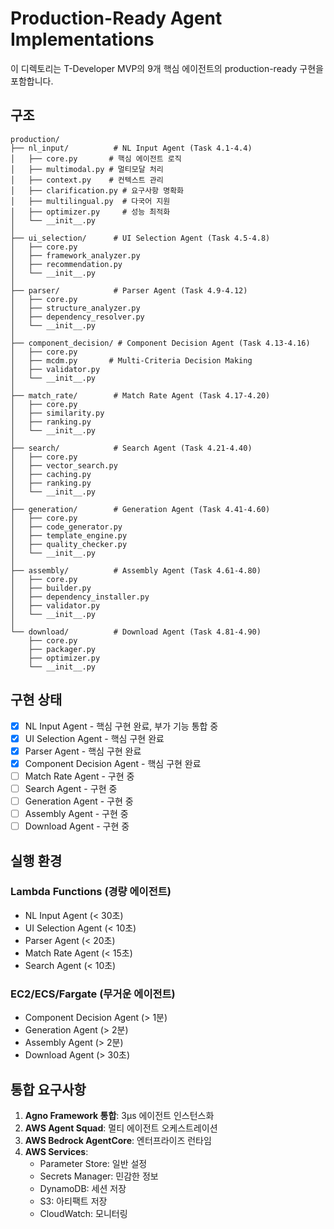 # Production-Ready Agent Implementations

이 디렉토리는 T-Developer MVP의 9개 핵심 에이전트의 production-ready 구현을 포함합니다.

## 구조

```
production/
├── nl_input/          # NL Input Agent (Task 4.1-4.4)
│   ├── core.py       # 핵심 에이전트 로직
│   ├── multimodal.py # 멀티모달 처리
│   ├── context.py    # 컨텍스트 관리
│   ├── clarification.py # 요구사항 명확화
│   ├── multilingual.py  # 다국어 지원
│   ├── optimizer.py     # 성능 최적화
│   └── __init__.py
│
├── ui_selection/      # UI Selection Agent (Task 4.5-4.8)
│   ├── core.py
│   ├── framework_analyzer.py
│   ├── recommendation.py
│   └── __init__.py
│
├── parser/            # Parser Agent (Task 4.9-4.12)
│   ├── core.py
│   ├── structure_analyzer.py
│   ├── dependency_resolver.py
│   └── __init__.py
│
├── component_decision/ # Component Decision Agent (Task 4.13-4.16)
│   ├── core.py
│   ├── mcdm.py       # Multi-Criteria Decision Making
│   ├── validator.py
│   └── __init__.py
│
├── match_rate/        # Match Rate Agent (Task 4.17-4.20)
│   ├── core.py
│   ├── similarity.py
│   ├── ranking.py
│   └── __init__.py
│
├── search/            # Search Agent (Task 4.21-4.40)
│   ├── core.py
│   ├── vector_search.py
│   ├── caching.py
│   ├── ranking.py
│   └── __init__.py
│
├── generation/        # Generation Agent (Task 4.41-4.60)
│   ├── core.py
│   ├── code_generator.py
│   ├── template_engine.py
│   ├── quality_checker.py
│   └── __init__.py
│
├── assembly/          # Assembly Agent (Task 4.61-4.80)
│   ├── core.py
│   ├── builder.py
│   ├── dependency_installer.py
│   ├── validator.py
│   └── __init__.py
│
└── download/          # Download Agent (Task 4.81-4.90)
    ├── core.py
    ├── packager.py
    ├── optimizer.py
    └── __init__.py
```

## 구현 상태

- [x] NL Input Agent - 핵심 구현 완료, 부가 기능 통합 중
- [x] UI Selection Agent - 핵심 구현 완료
- [x] Parser Agent - 핵심 구현 완료
- [x] Component Decision Agent - 핵심 구현 완료
- [ ] Match Rate Agent - 구현 중
- [ ] Search Agent - 구현 중
- [ ] Generation Agent - 구현 중
- [ ] Assembly Agent - 구현 중
- [ ] Download Agent - 구현 중

## 실행 환경

### Lambda Functions (경량 에이전트)
- NL Input Agent (< 30초)
- UI Selection Agent (< 10초)
- Parser Agent (< 20초)
- Match Rate Agent (< 15초)
- Search Agent (< 10초)

### EC2/ECS/Fargate (무거운 에이전트)
- Component Decision Agent (> 1분)
- Generation Agent (> 2분)
- Assembly Agent (> 2분)
- Download Agent (> 30초)

## 통합 요구사항

1. **Agno Framework 통합**: 3μs 에이전트 인스턴스화
2. **AWS Agent Squad**: 멀티 에이전트 오케스트레이션
3. **AWS Bedrock AgentCore**: 엔터프라이즈 런타임
4. **AWS Services**:
   - Parameter Store: 일반 설정
   - Secrets Manager: 민감한 정보
   - DynamoDB: 세션 저장
   - S3: 아티팩트 저장
   - CloudWatch: 모니터링